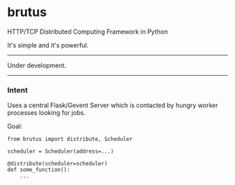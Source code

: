 # brutus
HTTP/TCP Distributed Computing Framework in Python

It's simple and it's powerful.

--- 

Under development.

---

### Intent

Uses a central Flask/Gevent Server which is contacted by hungry worker processes looking for jobs. 

Goal:

```
from brutus import distribute, Scheduler

scheduler = Scheduler(address=...)

@distribute(scheduler=scheduler)
def some_function():
    ...
```
